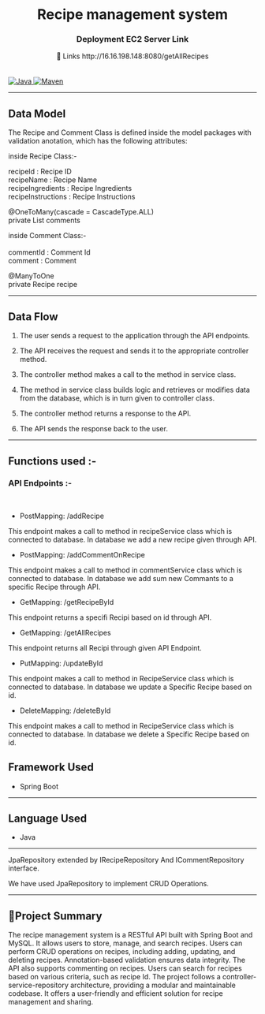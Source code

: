 <center>
<h1>Recipe management system</h1>
<h3>Deployment EC2 Server Link</h3>
🔗 Links http://16.16.198.148:8080/getAllRecipes <br>
<br>
<br>
</center>

<a href="Java url">
    <img alt="Java" src="https://img.shields.io/badge/Java->=8-darkblue.svg" />
</a>
<a href="Maven url" >
    <img alt="Maven" src="https://img.shields.io/badge/maven-3.0.5-brightgreen.svg" />
</a>



---



## Data Model

The Recipe and Comment Class is defined inside the model packages with validation anotation, which has the following attributes:
   
   inside Recipe Class:-
   
   recipeId : Recipe ID <br>
   recipeName : Recipe Name <br>
   recipeIngredients : Recipe Ingredients <br>
   recipeInstructions : Recipe Instructions <br>
   
   @OneToMany(cascade = CascadeType.ALL)<br>
   private List<Comment> comments<br>
   
   inside Comment Class:- <br>   
   commentId : Comment Id <br>
   comment : Comment <br>
   
   @ManyToOne <br>
   private Recipe recipe <br>

---

## Data Flow

1. The user sends a request to the application through the API endpoints.
2. The API receives the request and sends it to the appropriate controller method.
3. The controller method makes a call to the method in service class.

4. The method in service class builds logic and retrieves or modifies data from the database, which is in turn given to controller class.
5. The controller method returns a response to the API.
6. The API sends the response back to the user.

---

## Functions used :-

### API Endpoints :-
</br>

* PostMapping: /addRecipe

This endpoint makes a call to method in recipeService class which is connected to database. In database we add a new recipe given through API.

* PostMapping: /addCommentOnRecipe

This endpoint makes a call to method in commentService class which is connected to database. In database we add sum new Commants to a specific Recipe through API.

* GetMapping: /getRecipeById

This endpoint returns a specifi Recipi based on id through API.

* GetMapping: /getAllRecipes

This endpoint returns all Recipi through given API Endpoint.

* PutMapping: /updateById

This endpoint makes a call to method in RecipeService class which is connected to database. In database we update a Specific Recipe based on id.


* DeleteMapping: /deleteById

This endpoint makes a call to method in RecipeService class which is connected to database. In database we delete a Specific Recipe based on id.

## Framework Used
* Spring Boot

---

## Language Used
* Java

---

 JpaRepository extended by IRecipeRepository And ICommentRepository interface.


We have used JpaRepository to implement CRUD Operations.

---

## 📝Project Summary

The recipe management system is a RESTful API built with Spring Boot and MySQL. It allows users to store, manage, and search recipes. Users can perform CRUD operations on recipes, including adding, updating, and deleting recipes. Annotation-based validation ensures data integrity. The API also supports commenting on recipes. Users can search for recipes based on various criteria, such as recipe Id. The project follows a controller-service-repository architecture, providing a modular and maintainable codebase. It offers a user-friendly and efficient solution for recipe management and sharing.
